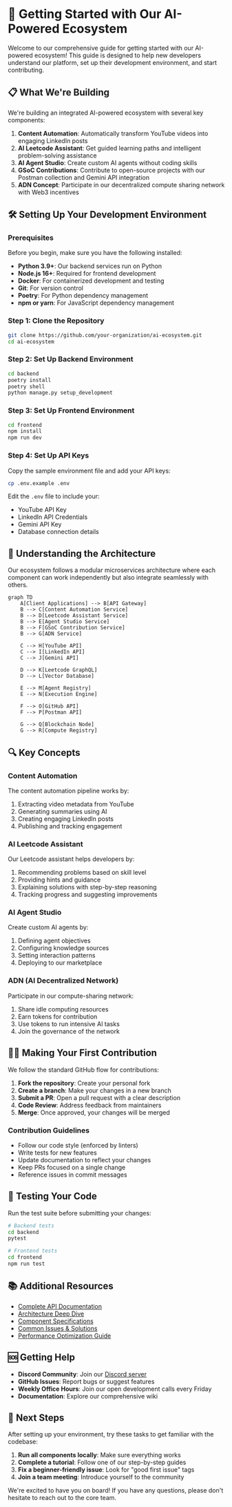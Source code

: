 # 🚀 Getting Started with Our AI-Powered Ecosystem

Welcome to our comprehensive guide for getting started with our AI-powered ecosystem! This guide is designed to help new developers understand our platform, set up their development environment, and start contributing.

## 📋 What We're Building

We're building an integrated AI-powered ecosystem with several key components:

1. **Content Automation**: Automatically transform YouTube videos into engaging LinkedIn posts
2. **AI Leetcode Assistant**: Get guided learning paths and intelligent problem-solving assistance
3. **AI Agent Studio**: Create custom AI agents without coding skills
4. **GSoC Contributions**: Contribute to open-source projects with our Postman collection and Gemini API integration
5. **ADN Concept**: Participate in our decentralized compute sharing network with Web3 incentives

## 🛠️ Setting Up Your Development Environment

### Prerequisites

Before you begin, make sure you have the following installed:

- **Python 3.9+**: Our backend services run on Python
- **Node.js 16+**: Required for frontend development
- **Docker**: For containerized development and testing
- **Git**: For version control
- **Poetry**: For Python dependency management
- **npm or yarn**: For JavaScript dependency management

### Step 1: Clone the Repository

```bash
git clone https://github.com/your-organization/ai-ecosystem.git
cd ai-ecosystem
```

### Step 2: Set Up Backend Environment

```bash
cd backend
poetry install
poetry shell
python manage.py setup_development
```

### Step 3: Set Up Frontend Environment

```bash
cd frontend
npm install
npm run dev
```

### Step 4: Set Up API Keys

Copy the sample environment file and add your API keys:

```bash
cp .env.example .env
```

Edit the `.env` file to include your:
- YouTube API Key
- LinkedIn API Credentials
- Gemini API Key
- Database connection details

## 🧩 Understanding the Architecture

Our ecosystem follows a modular microservices architecture where each component can work independently but also integrate seamlessly with others.

```mermaid
graph TD
    A[Client Applications] --> B[API Gateway]
    B --> C[Content Automation Service]
    B --> D[Leetcode Assistant Service]
    B --> E[Agent Studio Service]
    B --> F[GSoC Contribution Service]
    B --> G[ADN Service]
    
    C --> H[YouTube API]
    C --> I[LinkedIn API]
    C --> J[Gemini API]
    
    D --> K[Leetcode GraphQL]
    D --> L[Vector Database]
    
    E --> M[Agent Registry]
    E --> N[Execution Engine]
    
    F --> O[GitHub API]
    F --> P[Postman API]
    
    G --> Q[Blockchain Node]
    G --> R[Compute Registry]
```

## 🔍 Key Concepts

### Content Automation

The content automation pipeline works by:
1. Extracting video metadata from YouTube
2. Generating summaries using AI
3. Creating engaging LinkedIn posts
4. Publishing and tracking engagement

### AI Leetcode Assistant

Our Leetcode assistant helps developers by:
1. Recommending problems based on skill level
2. Providing hints and guidance
3. Explaining solutions with step-by-step reasoning
4. Tracking progress and suggesting improvements

### AI Agent Studio

Create custom AI agents by:
1. Defining agent objectives
2. Configuring knowledge sources
3. Setting interaction patterns
4. Deploying to our marketplace

### ADN (AI Decentralized Network)

Participate in our compute-sharing network:
1. Share idle computing resources
2. Earn tokens for contribution
3. Use tokens to run intensive AI tasks
4. Join the governance of the network

## 👩‍💻 Making Your First Contribution

We follow the standard GitHub flow for contributions:

1. **Fork the repository**: Create your personal fork
2. **Create a branch**: Make your changes in a new branch
3. **Submit a PR**: Open a pull request with a clear description
4. **Code Review**: Address feedback from maintainers
5. **Merge**: Once approved, your changes will be merged

### Contribution Guidelines

- Follow our code style (enforced by linters)
- Write tests for new features
- Update documentation to reflect your changes
- Keep PRs focused on a single change
- Reference issues in commit messages

## 🧪 Testing Your Code

Run the test suite before submitting your changes:

```bash
# Backend tests
cd backend
pytest

# Frontend tests
cd frontend
npm run test
```

## 📚 Additional Resources

- [Complete API Documentation](./api-docs.md)
- [Architecture Deep Dive](./architecture.md)
- [Component Specifications](./components.md)
- [Common Issues & Solutions](./troubleshooting.md)
- [Performance Optimization Guide](./performance.md)

## 🆘 Getting Help

- **Discord Community**: Join our [Discord server](https://discord.gg/example)
- **GitHub Issues**: Report bugs or suggest features
- **Weekly Office Hours**: Join our open development calls every Friday
- **Documentation**: Explore our comprehensive wiki

## 🎯 Next Steps

After setting up your environment, try these tasks to get familiar with the codebase:

1. **Run all components locally**: Make sure everything works
2. **Complete a tutorial**: Follow one of our step-by-step guides
3. **Fix a beginner-friendly issue**: Look for "good first issue" tags
4. **Join a team meeting**: Introduce yourself to the community

We're excited to have you on board! If you have any questions, please don't hesitate to reach out to the core team. 